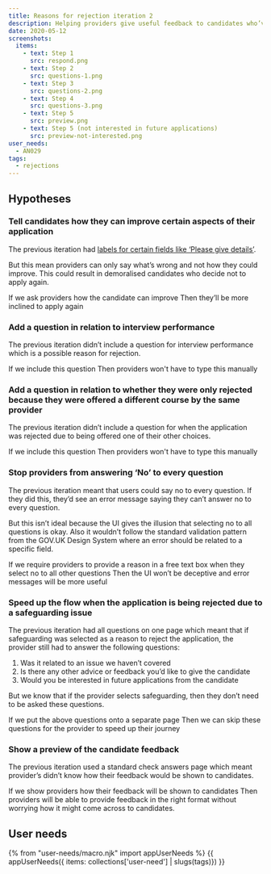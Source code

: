 ```yaml
---
title: Reasons for rejection iteration 2
description: Helping providers give useful feedback to candidates who’ve been rejected
date: 2020-05-12
screenshots:
  items:
    - text: Step 1
      src: respond.png
    - text: Step 2
      src: questions-1.png
    - text: Step 3
      src: questions-2.png
    - text: Step 4
      src: questions-3.png
    - text: Step 5
      src: preview.png
    - text: Step 5 (not interested in future applications)
      src: preview-not-interested.png
user_needs:
  - AN029
tags:
  - rejections
---
```


## Hypotheses

### Tell candidates how they can improve certain aspects of their application

The previous iteration had [labels for certain fields like ‘Please give details’](/manage-teacher-training-applications/reasons-for-rejection/).

But this mean providers can only say what’s wrong and not how they could improve. This could result in demoralised candidates who decide not to apply again.

If we ask providers how the candidate can improve
Then they’ll be more inclined to apply again

### Add a question in relation to interview performance

The previous iteration didn’t include a question for interview performance which is a possible reason for rejection.

If we include this question
Then providers won't have to type this manually

### Add a question in relation to whether they were only rejected because they were offered a different course by the same provider

The previous iteration didn’t include a question for when the application was rejected due to being offered one of their other choices.

If we include this question
Then providers won't have to type this manually

### Stop providers from answering ‘No’ to every question

The previous iteration meant that users could say no to every question. If they did this, they’d see an error message saying they can’t answer no to every question.

But this isn’t ideal because the UI gives the illusion that selecting no to all questions is okay. Also it wouldn’t follow the standard validation pattern from the GOV.UK Design System where an error should be related to a specific field.

If we require providers to provide a reason in a free text box when they select no to all other questions
Then the UI won’t be deceptive and error messages will be more useful

### Speed up the flow when the application is being rejected due to a safeguarding issue

The previous iteration had all questions on one page which meant that if safeguarding was selected as a reason to reject the application, the provider still had to answer the following questions:

1. Was it related to an issue we haven’t covered
2. Is there any other advice or feedback you’d like to give the candidate
3. Would you be interested in future applications from the candidate

But we know that if the provider selects safeguarding, then they don’t need to be asked these questions.

If we put the above questions onto a separate page
Then we can skip these questions for the provider to speed up their journey

### Show a preview of the candidate feedback

The previous iteration used a standard check answers page which meant provider’s didn’t know how their feedback would be shown to candidates.

If we show providers how their feedback will be shown to candidates
Then providers will be able to provide feedback in the right format without worrying how it might come across to candidates.

## User needs

{% from "user-needs/macro.njk" import appUserNeeds %}
{{ appUserNeeds({ items: collections['user-need'] | slugs(tags)}) }}
